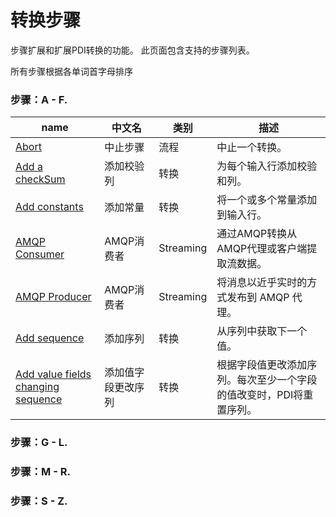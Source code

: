 # 转换步骤

步骤扩展和扩展PDI转换的功能。 此页面包含支持的步骤列表。

所有步骤根据各单词首字母排序

### 步骤：A - F.

| name | 中文名 | 类别 | 描述 |
| --- | --- | --- | --- | 
| [Abort](/step/abort.md) | 中止步骤 | 流程 | 中止一个转换。 |
| [Add a checkSum](/step/addACheckSum.md) | 添加校验列 | 转换 | 为每个输入行添加校验和列。|
| [Add constants](/step/addAConstants.md) | 添加常量 | 转换 | 将一个或多个常量添加到输入行。|
| [AMQP Consumer](/step/amqpConsumer.md) | AMQP消费者 | Streaming | 通过AMQP转换从AMQP代理或客户端提取流数据。|
| [AMQP Producer](/step/amqpProducer.md) | AMQP消费者 | Streaming | 将消息以近乎实时的方式发布到 AMQP 代理。 |
| [Add sequence](/step/addSequence.md) | 添加序列 | 转换 | 从序列中获取下一个值。 |
| [Add value fields changing sequence]() | 添加值字段更改序列 | 转换 | 根据字段值更改添加序列。每次至少一个字段的值改变时，PDI将重置序列。 |
 
### 步骤：G - L.

### 步骤：M - R.

### 步骤：S - Z.